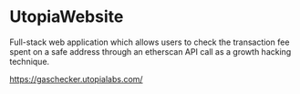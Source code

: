 # UtopiaWebsite

Full-stack web application which allows users to check the transaction fee spent on a safe address through an etherscan API call as a growth hacking technique.

https://gaschecker.utopialabs.com/
